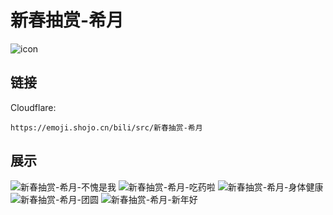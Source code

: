 # 新春抽赏-希月
![icon](https://emoji.shojo.cn/bili/src/新春抽赏-希月/icon.png)
## 链接
Cloudflare:
```
https://emoji.shojo.cn/bili/src/新春抽赏-希月
```
## 展示
![新春抽赏-希月-不愧是我](https://emoji.shojo.cn/bili/src/新春抽赏-希月/新春抽赏-希月-不愧是我.png)
![新春抽赏-希月-吃药啦](https://emoji.shojo.cn/bili/src/新春抽赏-希月/新春抽赏-希月-吃药啦.png)
![新春抽赏-希月-身体健康](https://emoji.shojo.cn/bili/src/新春抽赏-希月/新春抽赏-希月-身体健康.png)
![新春抽赏-希月-团圆](https://emoji.shojo.cn/bili/src/新春抽赏-希月/新春抽赏-希月-团圆.png)
![新春抽赏-希月-新年好](https://emoji.shojo.cn/bili/src/新春抽赏-希月/新春抽赏-希月-新年好.png)
